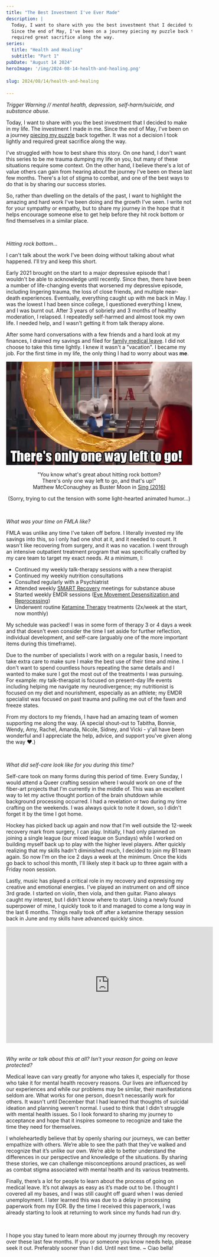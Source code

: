 ```yaml
---
title: "The Best Investment I've Ever Made"
description: |
  Today, I want to share with you the best investment that I decided to make in my life. The investment I made in me.
  Since the end of May, I've been on a journey piecing my puzzle back together. It was not a decision I took lightly and
  required great sacrifice along the way.
series:
  title: "Health and Healing"
  subtitle: "Part 1"
pubDate: "August 14 2024"
heroImage: '/img/2024-08-14-health-and-healing.png'

slug: 2024/08/14/health-and-healing

---
```




_Trigger Warning // mental health, depression, self-harm/suicide, and substance abuse._

Today, I want to share with you the best investment that I decided to make in my life. The investment I made in me.
Since the end of May, I've been on a journey [piecing my puzzle][] back together. It was not a decision I took lightly
and required great sacrifice along the way.

I've struggled with how to best share this story. On one hand, I don't want this series to be me trauma dumping my life
on you, but many of these situations require some context. On the other hand, I believe there's a lot of value others
can gain from hearing about the journey I've been on these last few months. There's a lot of stigma to combat, and one
of the best ways to do that is by sharing our success stories.

So, rather than dwelling on the details of the past, I want to highlight the amazing and hard work I've been doing and
the growth I've seen. I write not for your sympathy or empathy, but to share my journey in the hope that it helps
encourage someone else to get help before they hit rock bottom or find themselves in a similar place.

[piecing my puzzle]: https://www.youtube.com/watch?v=C4l_iiL1Iac&t=589s

<br/>

_Hitting rock bottom..._

I can't talk about the work I've been doing without talking about what happened. I'll try and keep this short.

Early 2021 brought on the start to a major depressive episode that I wouldn't be able to acknowledge until recently. 
Since then, there have been a number of life-changing events that worsened my depressive episode, including lingering 
trauma, the loss of close friends, and multiple near-death experiences. Eventually, everything caught up with me back in
May. I was the lowest I had been since college, I questioned everything I knew, and I was burnt out. After 3 years of
sobriety and 3 months of healthy moderation, I relapsed. I repeatedly self-harmed and almost took my own life. I needed
help, and I wasn't getting it from talk therapy alone.

After some hard conversations with a few friends and a hard look at my finances, I drained my savings and filed for
[family medical leave][]. I did not choose to take this time lightly. I knew it wasn't a "vacation". I became my job.
For the first time in my life, the only thing I had to worry about was **me**.

<div align="center">
    <img src="/img/2024-08-14-health-healing-rock-bottom.gif"/>
    <p>
        "You know what's great about hitting rock bottom?<br/>There's only one way left to go, and that's up!"
        <br/>
        Matthew McConaughey as Buster Moon in <a href="https://www.imdb.com/title/tt3470600/characters/nm0000190">Sing (2016)</a>
    </p>
    <p>(Sorry, trying to cut the tension with some light-hearted animated humor...)</p>
</div>

[family medical leave]: https://www.dol.gov/agencies/whd/fmla

<br/>

_What was your time on FMLA like?_

FMLA was unlike any time I've taken off before. I literally invested my life savings into this, so I only had one shot
at it, and it needed to count. It wasn't like recovering from surgery, and it was no vacation. I went through an
intensive outpatient treatment program that was specifically crafted by my care team to target my exact needs. At a
minimum, I:

- Continued my weekly talk-therapy sessions with a new therapist
- Continued my weekly nutrition consultations
- Consulted regularly with a Psychiatrist
- Attended weekly [SMART Recovery][] meetings for substance abuse
- Started weekly EMDR sessions ([Eye Movement Desensitization and Reprocessing][])
- Underwent routine [Ketamine Therapy][] treatments (2x/week at the start, now monthly)

My schedule was packed! I was in some form of therapy 3 or 4 days a week and that doesn't even consider the time I set
aside for further reflection, individual development, and self-care (arguably one of the more important items during
this timeframe).

Due to the number of specialists I work with on a regular basis, I need to take extra care to make sure I make the best
use of their time and mine. I don't want to spend countless hours repeating the same details and I wanted to make sure I
got the most out of the treatments I was pursuing. For example: my talk-therapist is focused on present-day life events
including helping me navigate my neurodivergence; my nutritionist is focused on my diet and nourishment, especially as
an athlete; my EMDR specialist was focused on past trauma and pulling me out of the fawn and freeze states.

From my doctors to my friends, I have had an amazing team of women supporting me along the way. (A special shout-out to
Tabitha, Bonnie, Wendy, Amy, Rachel, Amanda, Nicole, Sidney, and Vicki - y'all have been wonderful and I appreciate the
help, advice, and support you've given along the way ❤️.)

[SMART Recovery]: https://smartrecovery.org/
[Eye Movement Desensitization and Reprocessing]: https://www.apa.org/ptsd-guideline/treatments/eye-movement-reprocessing
[Ketamine Therapy]: https://rootsbehavioralhealth.com/services/psychedelic-assisted-psychotherapy/

<br/>

_What did self-care look like for you during this time?_

Self-care took on many forms during this period of time. Every Sunday, I would attend a Queer crafting session where I
would work on one of the fiber-art projects that I'm currently in the middle of. This was an excellent way to let my
active thought portion of the brain shutdown while background processing occurred. I had a revelation or two during my
time crafting on the weekends. I was always quick to note it down, so I didn't forget it by the time I got home.

Hockey has picked back up again and now that I'm well outside the 12-week recovery mark from surgery, I can play.
Initially, I had only planned on joining a single league (our mixed league on Sundays) while I worked on building myself
back up to play with the higher level players. After quickly realizing that my skills hadn't diminished much, I decided
to join my B1 team again. So now I'm on the ice 2 days a week at the minimum. Once the kids go back to school this
month, I'll likely step it back up to three again with a Friday noon session.

Lastly, music has played a critical role in my recovery and expressing my creative and emotional energies. I've played
an instrument on and off since 3rd grade. I started on violin, then viola, and then guitar. Piano always caught my
interest, but I didn't know where to start. Using a newly found superpower of mine, I quickly took to it and managed to
come a long way in the last 6 months. Things really took off after a ketamine therapy session back in June and my skills
have advanced quickly since.

<div align="center">
    <iframe width="560" height="315" src="https://www.youtube.com/embed/videoseries?si=FYQf5dWA4HJxurbw&amp;list=PLa04_J9h9AKwk96XQ96rF1OkvRUH-u-jy" title="YouTube video player" frameborder="0" allow="accelerometer; autoplay; clipboard-write; encrypted-media; gyroscope; picture-in-picture; web-share" referrerpolicy="strict-origin-when-cross-origin" allowfullscreen></iframe>
</div>

<br/>

_Why write or talk about this at all? Isn't your reason for going on leave protected?_

Medical leave can vary greatly for anyone who takes it, especially for those who take it for mental health recovery 
reasons. Our lives are influenced by our experiences and while our problems may be similar, their manifestations seldom
are. What works for one person, doesn't necessarily work for others. It wasn't until December that I had learned that 
thoughts of suicidal ideation and planning weren't normal. I used to think that I didn't struggle with mental health
issues. So I look forward to sharing my journey to acceptance and hope that it inspires someone to recognize and take
the time they need for themselves.

I wholeheartedly believe that by openly sharing our journeys, we can better empathize with others. We’re able to see the
path that they’ve walked and recognize that it’s unlike our own. We’re able to better understand the differences in our
perspective and knowledge of the situations. By sharing these stories, we can challenge misconceptions around practices,
as well as combat stigma associated with mental health and its various treatments.

Finally, there’s a lot for people to learn about the process of going on medical leave. It’s not always as easy as it’s
made out to be. I thought I covered all my bases, and I was still caught off guard when I was denied unemployment. I 
later learned this was due to a delay in processing paperwork from my EOR. By the time I received this paperwork, I was
already starting to look at returning to work since my funds had run dry.

<br/>

I hope you stay tuned to learn more about my journey through my recovery over these last few months. If you or someone
you know needs help, please seek it out. Preferably sooner than I did. Until next time. ~ Ciao bella!
